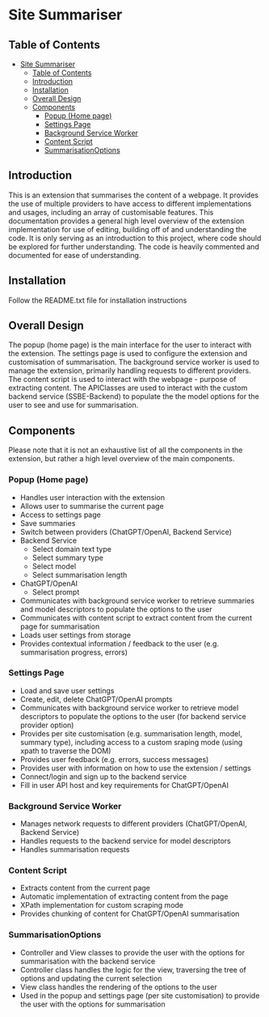 # Site Summariser

## Table of Contents
- [Site Summariser](#site-summariser)
  - [Table of Contents](#table-of-contents)
  - [Introduction](#introduction)
  - [Installation](#installation)
  - [Overall Design](#overall-design)
  - [Components](#components)
    - [Popup (Home page)](#popup-home-page)
    - [Settings Page](#settings-page)
    - [Background Service Worker](#background-service-worker)
    - [Content Script](#content-script)
    - [SummarisationOptions](#summarisationoptions)

## Introduction
This is an extension that summarises the content of a webpage. It provides the use of multiple providers to have access to different implementations and usages, including an array of customisable features. This documentation provides a general high level overview of the extension implementation for use of editing, building off of and understanding the code. It is only serving as an introduction to this project, where code should be explored for further understanding. The code is heavily commented and documented for ease of understanding.

## Installation
Follow the README.txt file for installation instructions

## Overall Design

The popup (home page) is the main interface for the user to interact with the extension. The settings page is used to configure the extension and customisation of summarisation. The background service worker is used to manage the extension, primarily handling requests to different providers. The content script is used to interact with the webpage - purpose of extracting content. The APIClasses are used to interact with the custom backend service (SSBE-Backend) to populate the the model options for the user to see and use for summarisation.

## Components

Please note that it is not an exhaustive list of all the components in the extension, but rather a high level overview of the main components.

### Popup (Home page)

- Handles user interaction with the extension
- Allows user to summarise the current page
- Access to settings page
- Save summaries
- Switch between providers (ChatGPT/OpenAI, Backend Service)
- Backend Service
  - Select domain text type
  - Select summary type
  - Select model
  - Select summarisation length
- ChatGPT/OpenAI
  - Select prompt
- Communicates with background service worker to retrieve summaries and model descriptors to populate the options to the user
- Communicates with content script to extract content from the current page for summarisation
- Loads user settings from storage
- Provides contextual information / feedback to the user (e.g. summarisation progress, errors)

### Settings Page
- Load and save user settings
- Create, edit, delete ChatGPT/OpenAI prompts
- Communicates with background service worker to retrieve model descriptors to populate the options to the user (for backend service provider option)
- Provides per site customisation (e.g. summarisation length, model, summary type), including access to a custom sraping mode (using xpath to traverse the DOM)
- Provides user feedback (e.g. errors, success messages)
- Provides user with information on how to use the extension / settings
- Connect/login and sign up to the backend service
- Fill in user API host and key requirements for ChatGPT/OpenAI

### Background Service Worker
- Manages network requests to different providers (ChatGPT/OpenAI, Backend Service)
- Handles requests to the backend service for model descriptors
- Handles summarisation requests

### Content Script
- Extracts content from the current page
- Automatic implementation of extracting content from the page
- XPath implementation for custom scraping mode
- Provides chunking of content for ChatGPT/OpenAI summarisation

### SummarisationOptions
- Controller and View classes to provide the user with the options for summarisation with the backend service
- Controller class handles the logic for the view, traversing the tree of options and updating the current selection
- View class handles the rendering of the options to the user
- Used in the popup and settings page (per site customisation) to provide the user with the options for summarisation

